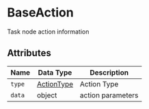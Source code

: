 # BaseAction

Task node action information

## Attributes

| Name | Data Type | Description |
| ------ | --------------------------------- | -------- |
| `type` | [ActionType](../../Define/Define-ActionType) | Action Type |
| `data` | object | action parameters |
